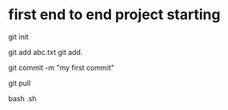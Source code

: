 # first end to end project starting 




git init

git add abc.txt
git add.


git commit -m "my first commit"

git pull

bash <filename>.sh
